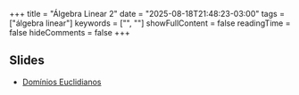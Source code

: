 +++
title = "Álgebra Linear 2"
date = "2025-08-18T21:48:23-03:00"
tags = ["álgebra linear"]
keywords = ["", ""]
showFullContent = false
readingTime = false
hideComments = false
+++

## Slides

- [Domínios Euclidianos](https://ufg.br/)
